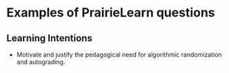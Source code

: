 # Examples of PrairieLearn questions


## Learning Intentions

- Motivate and justify the pedagogical need for algorithmic randomization and autograding.
